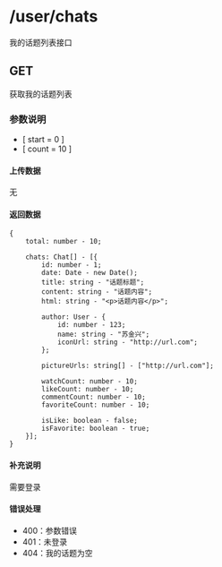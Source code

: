 # /user/chats
我的话题列表接口
## GET
获取我的话题列表
### 参数说明
* [ start = 0 ]
* [ count = 10 ]

#### 上传数据
无
#### 返回数据
```
{
    total: number - 10;
    
    chats: Chat[] - [{
        id: number - 1;
        date: Date - new Date();
        title: string - "话题标题";
        content: string - "话题内容";
        html: string - "<p>话题内容</p>";
        
        author: User - {
            id: number - 123;
            name: string - "苏金兴";
            iconUrl: string - "http://url.com";
        };
        
        pictureUrls: string[] - ["http://url.com"];
        
        watchCount: number - 10;
        likeCount: number - 10;
        commentCount: number - 10;
        favoriteCount: number - 10;
        
        isLike: boolean - false;
        isFavorite: boolean - true;
    }];
}
```
 
#### 补充说明
需要登录
#### 错误处理
* 400：参数错误
* 401：未登录
* 404：我的话题为空